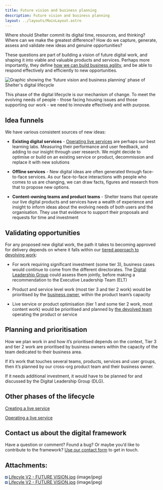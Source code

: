 ```yaml
---
title: Future vision and business planning
description: Future vision and business planning
layout: ../layouts/MainLayout.astro
---
```


Where should Shelter commit its digital time, resources, and thinking? Where can we make the greatest difference? How do we capture, generate, assess and validate new ideas and genuine opportunities?

These questions are part of building a vision of future digital work, and shaping it into viable and valuable products and services. Perhaps more importantly, they define [how we can build business agility](393871368.html), and be able to respond effectively and efficiently to new opportunities.

![Graphic showing the 'future vision and business planning' phase of Shelter's digital lifecycle](attachments/839712769/868515841.jpg?width=680)

This phase of the digital lifecycle is our mechanism of change. To meet the evolving needs of people - those facing housing issues and those supporting our work - we need to innovate effectively and with purpose.

Idea funnels
------------

We have various consistent sources of new ideas:

*   **Existing digital services** - [Operating live services](Operating-a-live-service_839778316.html) are perhaps our best learning labs. Measuring their performance and user feedback, and adding to our insight through user research. We might decide to optimise or build on an existing service or product, decommission and replace it with new solutions
    
*   **Offline services** _\-_ New digital ideas are often generated through face-to-face services. As our face-to-face interactions with people who comes to us are changing, we can draw facts, figures and research from that to propose new options.
    
*   **Content-owning teams and product teams** - Shelter teams that operate our live digital products and services have a wealth of experience and insight to inform ideas about the evolving needs of both users and the organisation. They use that evidence to support their proposals and requests for time and investment
    

Validating opportunities
------------------------

For any proposed new digital work, the path it takes to becoming approved for delivery depends on where it falls within our [tiered approach to devolving work](404914253.html):

*   For work requiring significant investment (some tier 3), business cases would continue to come from the different directorates. The [Digital Leadership Group](https://design.shelter.org.uk/digital-framework/The-content-roles-that-drive-the-devolved-model.543555625.html#Thecontentrolesthatdrivethedevolvedmodel-DigitalLeadershipGroup) could assess them jointly, before making a recommendation to the Executive Leadership Team (ELT)
    
*   Product and service level work (most tier 3 and tier 2 work) would be prioritised by the [business owner](https://design.shelter.org.uk/digital-framework/The-content-roles-that-drive-the-devolved-model.543555625.html#Thecontentrolesthatdrivethedevolvedmodel-BusinessOwners:), within the product team’s capacity
    
*   Live service or product optimisation (tier 1 and some tier 2 work, most content work) would be prioritised and planned by [the devolved team](https://design.shelter.org.uk/digital-framework/The-content-roles-that-drive-the-devolved-model.543555625.html#Thecontentrolesthatdrivethedevolvedmodel-ContentManagers) operating the product or service
    

Planning and prioritisation
---------------------------

How we plan work in and how it’s prioritised depends on the context, Tier 3 and tier 2 work are prioritised by business owners within the capacity of the team dedicated to their business area.

If it’s work that touches several teams, products, services and user groups, then it’s planned by our cross-org product team and their business owner.

If it needs additional investment, it would have to be planned for and discussed by the Digital Leadership Group (DLG).

Other phases of the lifecycle
-----------------------------

[Creating a live service](Creating-a-live-service_839745537.html)

[Operating a live service](Operating-a-live-service_839778316.html)

Contact us about the digital framework
--------------------------------------

Have a question or comment? Found a bug? Or maybe you’d like to contribute to the framework? [Use our contact form](https://england.shelter.org.uk/contact_us_about_the_digital_framework) to get in touch.

Attachments:
------------

![](images/icons/bullet_blue.gif) [Lifecyle V2 - FUTURE VISION.jpg](attachments/839712769/868515870.jpg) (image/jpeg)  
![](images/icons/bullet_blue.gif) [Lifecyle V2 - FUTURE VISION.jpg](attachments/839712769/868515841.jpg) (image/jpeg)
